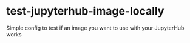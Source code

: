 # test-jupyterhub-image-locally
Simple config to test if an image you want to use with your JupyterHub works
